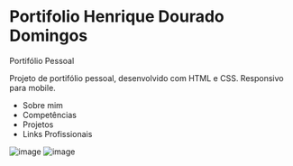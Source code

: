 # Portifolio Henrique Dourado Domingos

Portifólio Pessoal

Projeto de portifólio pessoal, desenvolvido com HTML e CSS.
Responsivo para mobile.

- Sobre mim
- Competências 
- Projetos 
- Links Profissionais

![image](https://user-images.githubusercontent.com/125815196/236543401-e28a03e3-d072-45f8-971a-22df95eb104c.png)
![image](https://user-images.githubusercontent.com/125815196/236543590-be525dc8-7eb1-4da8-aeb4-2f3823dbdba4.png)

